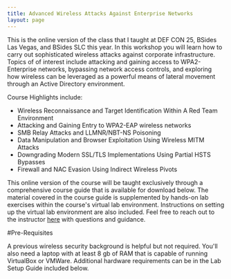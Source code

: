 ```yaml
---
title: Advanced Wireless Attacks Against Enterprise Networks
layout: page
---
```



This is the online version of the class that I taught at DEF CON 25, BSides Las Vegas, and BSides SLC this year. In this workshop you will learn how to carry out sophisticated wireless attacks against corporate infrastructure. Topics of of interest include attacking and gaining access to WPA2-Enterprise networks, bypassing network access controls, and exploring how wireless can be leveraged as a powerful means of lateral movement through an Active Directory environment.

Course Highlights include:
- Wireless Reconnaissance and Target Identification Within A Red Team Environment
- Attacking and Gaining Entry to WPA2-EAP wireless networks
- SMB Relay Attacks and LLMNR/NBT-NS Poisoning
- Data Manipulation and Browser Exploitation Using Wireless MITM Attacks
- Downgrading Modern SSL/TLS Implementations Using Partial HSTS Bypasses
- Firewall and NAC Evasion Using Indirect Wireless Pivots

This online version of the course will be taught exclusively through a comprehensive course guide that is available for download below. The material covered in the course guide is supplemented by hands-on lab exercises within the course's virtual lab environment. Instructions on setting up the virtual lab environment are also included. Feel free to reach out to the instructor [here](http://solstice.me/contact/) with questions and guidance. 

#Pre-Requisites

A previous wireless security background is helpful but not required. You'll also need a laptop with at least 8 gb of RAM that is capable of running VirtualBox or VMWare. Additional hardware requirements can be in the Lab Setup Guide included below.
